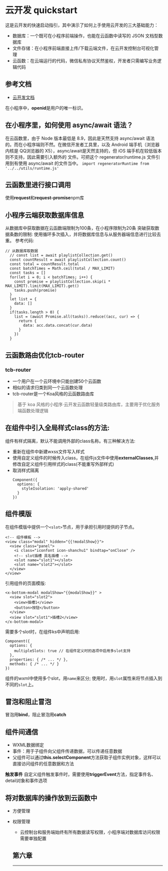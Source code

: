 # 云开发 quickstart

这是云开发的快速启动指引，其中演示了如何上手使用云开发的三大基础能力：

- 数据库：一个既可在小程序前端操作，也能在云函数中读写的 JSON 文档型数据库
- 文件存储：在小程序前端直接上传/下载云端文件，在云开发控制台可视化管理
- 云函数：在云端运行的代码，微信私有协议天然鉴权，开发者只需编写业务逻辑代码

## 参考文档

- [云开发文档](https://developers.weixin.qq.com/miniprogram/dev/wxcloud/basis/getting-started.html)

在小程序中，**openid**是用户的唯一标识。


## 在小程序里，如何使用 async/await 语法？
在云函数里，由于 Node 版本最低是 8.9，因此是天然支持 async/await 语法的。而在小程序端则不然。在微信开发者工具里，以及 Android 端手机（浏览器内核是 QQ浏览器的 X5），async/await是天然支持的，但 iOS 端手机在较低版本则不支持，因此需要引入额外的 文件。可把这个 regenerator/runtime.js 文件引用到有使用 async/await 的文件当中。
`import regeneratorRuntime from '../../utils/runtime.js'`

## 云函数里进行接口调用
使用**request**和**request-promise**npm库

## 小程序云端获取数据库信息
从数据库中获取数据在云函数端限制为100条，在小程序限制为20条
突破获取数据条数的限制:
使用循环多次插入，并将数据库信息与从服务器端信息进行比较去重。
参考代码:
```
// 从数据库取数据
  // const list = await playlistCollection.get()
  const countResult = await playlistCollection.count()
  const total = countResult.total
  const batchTimes = Math.ceil(total / MAX_LIMIT)
  const tasks = []
  for(let i = 0; i < batchTimes; i++) {
    const promise = playlistCollection.skip(i * MAX_LIMIT).limit(MAX_LIMIT).get()
    tasks.push(promise)
  }
  let list = {
    data: []
  }
  if(tasks.length > 0) {
    list = (await Promise.all(tasks)).reduce((acc, cur) => {
      return {
        data: acc.data.concat(cur.data)
      }
    })
  }
```

## 云函数路由优化tcb-router
### tcb-router
- 一个用户在一个云环境中只能创建50个云函数
- 相似的请求归类到同一个云函数处理
- tcb-router是一个Koa风格的云函数路由库

> 基于 koa 风格的小程序·云开发云函数轻量级类路由库，主要用于优化服务端函数处理逻辑

## 在组件中引入全局样式class的方法:
组件有样式隔离，默认不能调用外部的class名称。有三种解决方法:
- 重新在组件中新建wxss文件写入样式
- 使用自定义组件的时候传入class，在组件js文件中使用**externalClasses**,并修改自定义组件引用样式的class(不能重写外部样式)
- 取消样式隔离
  ```
  Component({
    options: {
      styleIsolation: 'apply-shared'
    }
  })
  ```

## 组件模版
在组件模版中提供一个`<slot>`节点，用于承担引用时提供的子节点。
```
<!-- 组件模板 -->
<view class="modal" hidden="{{!modalShow}}">
  <view class="panel">
    <i class="iconfont icon-shanchu1" bindtap="onClose" />
    <!-- slot插槽 具名插槽 -->
    <slot name="slot1"></slot>
    <slot name="slot2"></slot>
  </view>
</view>
```
引用组件的页面模版:
```
<x-bottom-modal modalShow="{{modalShow}}" >
  <view slot="slot2">
    <view>插槽1</view>
    <button>按钮</button>
  </view>
  <view slot="slot1">插槽2</view>
</x-bottom-modal>
```
需要多个slot时，在组件ks中声明启用:
```
Component({
  options: {
    multipleSlots: true // 在组件定义时的选项中启用多slot支持
  },
  properties: { /* ... */ },
  methods: { /* ... */ }
})
```
组件的wxml中使用多个slot，用`name`来区分;
使用时，用`slot`属性来将节点插入到不同的`slot`上。

## 冒泡和阻止冒泡
冒泡用**bind**，阻止冒泡用**catch**

## 组件间通信
- WXML数据绑定
- 事件：用于子组件向父组件传递数据，可以传递任意数据
- 父组件可以通过**this.selectComponent**方法获取子组件实例对象，这样可以直接访问组件的任意数据和方法

**触发事件**
自定义组件触发事件时，需要使用**triggerEvent**方法，指定事件名、detail对象和事件选项

## 将对数据库的操作放到云函数中
- 方便管理
- 权限管理
  - 云控制台和服务端始终有所有数据读写权限，小程序端对数据库访问权限需要单独配置

  ## 第六章
  ---

  